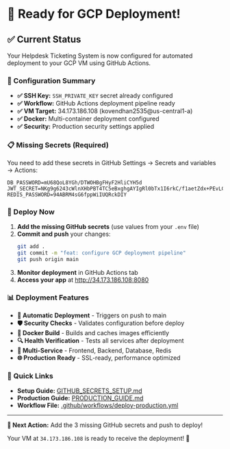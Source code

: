 # 🚀 Ready for GCP Deployment!

## ✅ Current Status

Your Helpdesk Ticketing System is now configured for automated deployment to your GCP VM using GitHub Actions.

### 🔧 Configuration Summary

- **✅ SSH Key:** `SSH_PRIVATE_KEY` secret already configured
- **✅ Workflow:** GitHub Actions deployment pipeline ready
- **✅ VM Target:** 34.173.186.108 (kovendhan2535@us-central1-a)
- **✅ Docker:** Multi-container deployment configured
- **✅ Security:** Production security settings applied

### 📋 Missing Secrets (Required)

You need to add these secrets in GitHub Settings → Secrets and variables → Actions:

```
DB_PASSWORD=mU68QoL8YGh/DTWOHBgFHyF2HliCYH5d
JWT_SECRET=NKg9g6243cWlnXHbPBT4TC5eBxghgAYIgRl0bTx1I6rkC/f1aetZdx+PEvLCp82p
REDIS_PASSWORD=94ABRM4sG6fppWiIUQRckDIY
```

### 🚀 Deploy Now

1. **Add the missing GitHub secrets** (use values from your `.env` file)
2. **Commit and push** your changes:
   ```bash
   git add .
   git commit -m "feat: configure GCP deployment pipeline"
   git push origin main
   ```
3. **Monitor deployment** in GitHub Actions tab
4. **Access your app** at http://34.173.186.108:8080

### 📊 Deployment Features

- **🔄 Automatic Deployment** - Triggers on push to main
- **🛡️ Security Checks** - Validates configuration before deploy
- **🐳 Docker Build** - Builds and caches images efficiently  
- **🔍 Health Verification** - Tests all services after deployment
- **📱 Multi-Service** - Frontend, Backend, Database, Redis
- **🌐 Production Ready** - SSL-ready, performance optimized

### 🔗 Quick Links

- **Setup Guide:** [GITHUB_SECRETS_SETUP.md](GITHUB_SECRETS_SETUP.md)
- **Production Guide:** [PRODUCTION_GUIDE.md](PRODUCTION_GUIDE.md)
- **Workflow File:** [.github/workflows/deploy-production.yml](.github/workflows/deploy-production.yml)

---

**🎯 Next Action:** Add the 3 missing GitHub secrets and push to deploy! 

Your VM at `34.173.186.108` is ready to receive the deployment! 🚀

